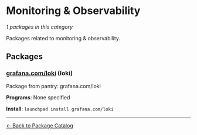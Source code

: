 # Monitoring & Observability

*1 packages in this category*

Packages related to monitoring & observability.

## Packages

### [grafana.com/loki](../packages/grafana.com/loki/index.md) (loki)

Package from pantry: grafana.com/loki

**Programs**: None specified

**Install**: `launchpad install grafana.com/loki`

---

[← Back to Package Catalog](../package-catalog.md)
